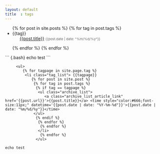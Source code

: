 ```yaml
---
layout: default
title  : tags
---
```

<ul>
{% for post in site.posts %} {% for tag in post.tags %}
<li class="tag_list">
{{tag}}
<ul class="archive_list">
          <a class="archive_list_article_link" href='{{post.url}}'>{{post.title}}</a> <time style="color:#666;font-size:11px;" datetime='{{post.date | date: "%Y-%m-%d"}}'>{{post.date | date: "%m/%d/%y"}}</time>
          </ul>
        </li>

{% endfor %} {% endfor %}
</ul>
``` {.bash}
echo test
```

         <ul>
            {% for tagpage in site.page.tag %}
             <li class="tag_list"> {{tagpage}}
                {% for post in site.post %}
                 {% for tag in post.tags %}
                  {% if tag == tagpage %}
                   <ul class="archive_list">
                      <a class="archive_list_article_link" href='{{post.url}}'>{{post.title}}</a> <time style="color:#666;font-size:11px;" datetime='{{post.date | date: "%Y-%m-%d"}}'>{{post.date | date: "%m/%d/%y"}}</time>
                 </ul>
                  {% endif %}
                   {% endfor %}
                    {% endfor %}
                   </li>
                    {% endfor %}
                  </ul>

``` {.bash}
echo test
```
